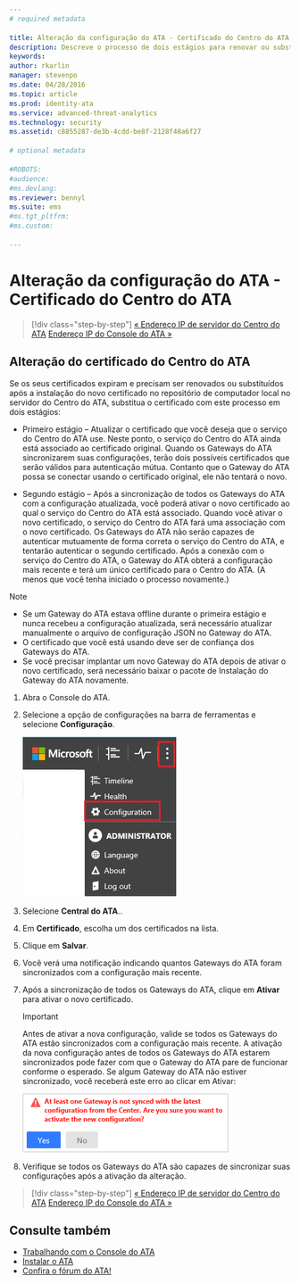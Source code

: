 ```yaml
---
# required metadata

title: Alteração da configuração do ATA - Certificado do Centro do ATA | Microsoft Advanced Threat Analytics
description: Descreve o processo de dois estágios para renovar ou substituir o certificado no repositório de computador local no servidor do Centro do ATA. 
keywords:
author: rkarlin
manager: stevenpo
ms.date: 04/28/2016
ms.topic: article
ms.prod: identity-ata
ms.service: advanced-threat-analytics
ms.technology: security
ms.assetid: c8855287-de3b-4cdd-be8f-2128f48a6f27

# optional metadata

#ROBOTS:
#audience:
#ms.devlang:
ms.reviewer: bennyl
ms.suite: ems
#ms.tgt_pltfrm:
#ms.custom:

---
```


# Alteração da configuração do ATA - Certificado do Centro do ATA

>[!div class="step-by-step"]
[« Endereço IP de servidor do Centro do ATA](modifying-ata-config-centerip.md)
[Endereço IP do Console do ATA »](modifying-ata-config-consoleip.md)

## Alteração do certificado do Centro do ATA
Se os seus certificados expiram e precisam ser renovados ou substituídos após a instalação do novo certificado no repositório de computador local no servidor do Centro do ATA, substitua o certificado com este processo em dois estágios:

-   Primeiro estágio – Atualizar o certificado que você deseja que o serviço do Centro do ATA use. Neste ponto, o serviço do Centro do ATA ainda está associado ao certificado original. Quando os Gateways do ATA sincronizarem suas configurações, terão dois possíveis certificados que serão válidos para autenticação mútua. Contanto que o Gateway do ATA possa se conectar usando o certificado original, ele não tentará o novo.

-   Segundo estágio – Após a sincronização de todos os Gateways do ATA com a configuração atualizada, você poderá ativar o novo certificado ao qual o serviço do Centro do ATA está associado. Quando você ativar o novo certificado, o serviço do Centro do ATA fará uma associação com o novo certificado. Os Gateways do ATA não serão capazes de autenticar mutuamente de forma correta o serviço do Centro do ATA, e tentarão autenticar o segundo certificado. Após a conexão com o serviço do Centro do ATA, o Gateway do ATA obterá a configuração mais recente e terá um único certificado para o Centro do ATA. (A menos que você tenha iniciado o processo novamente.)

> [!NOTE]
> -   Se um Gateway do ATA estava offline durante o primeira estágio e nunca recebeu a configuração atualizada, será necessário atualizar manualmente o arquivo de configuração JSON no Gateway do ATA.
> -   O certificado que você está usando deve ser de confiança dos Gateways do ATA.
> -   Se você precisar implantar um novo Gateway do ATA depois de ativar o novo certificado, será necessário baixar o pacote de Instalação do Gateway do ATA novamente.

1.  Abra o Console do ATA.

2.  Selecione a opção de configurações na barra de ferramentas e selecione **Configuração**.

    ![Ícone Definições de configuração do ATA](media/ATA-config-icon.JPG)

3.  Selecione **Central do ATA**..

4.  Em **Certificado**, escolha um dos certificados na lista.

5.  Clique em **Salvar**.

6.  Você verá uma notificação indicando quantos Gateways do ATA foram sincronizados com a configuração mais recente.

7.  Após a sincronização de todos os Gateways do ATA, clique em **Ativar** para ativar o novo certificado.
    >[!IMPORTANT]
    >Antes de ativar a nova configuração, valide se todos os Gateways do ATA estão sincronizados com a configuração mais recente. A ativação da nova configuração antes de todos os Gateways do ATA estarem sincronizados pode fazer com que o Gateway do ATA pare de funcionar conforme o esperado. Se algum Gateway do ATA não estiver sincronizado, você receberá este erro ao clicar em Ativar:
    >
    >    ![Erro de sincronização de Gateway do ATA](media/ataGW-not-synced.png)

8.  Verifique se todos os Gateways do ATA são capazes de sincronizar suas configurações após a ativação da alteração.

>[!div class="step-by-step"]
[« Endereço IP de servidor do Centro do ATA](modifying-ata-config-centerip.md)
[Endereço IP do Console do ATA »](modifying-ata-config-consoleip.md)

## Consulte também
- [Trabalhando com o Console do ATA](working-with-ata-console.md)
- [Instalar o ATA](install-ata.md)
- [Confira o fórum do ATA!](https://social.technet.microsoft.com/Forums/security/en-US/home?forum=mata)


<!--HONumber=May16_HO1-->


